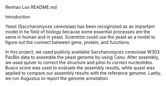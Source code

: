 Renhao Luo README.md

Introduction

Yeast (Saccharomyces cerevisiae) has been recoginized as an important model in he field of biology because some essential processes are the same in human and in yeast. Scientists could use the yeast as a model to figure out the connect between gene, protein, and functions. 

In this project, we used publicly available Saccharomyces cerevisiae W303 PacBio data to assemble the yeast genome by using Canu. After assembly, we used quiver to correct the structure and pilon to correct nucleotides. Busco score was used to evaluate the assembly results, while quast was applied to compare our assembly results with the reference genome. Lastly, we run Augustus to report the genome annotation. 
